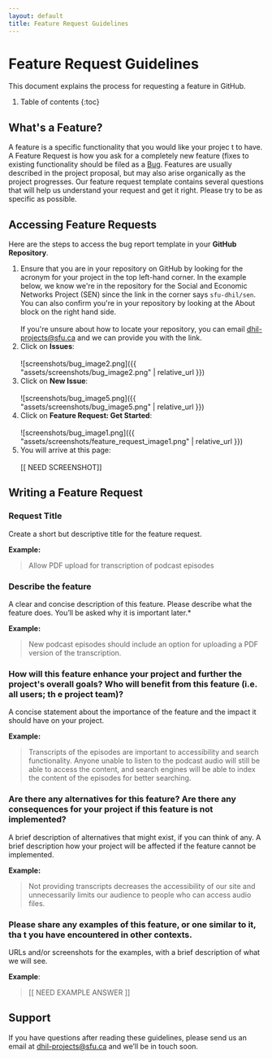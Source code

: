 ```yaml
---
layout: default
title: Feature Request Guidelines
---
```



# Feature Request Guidelines

This document explains the process for requesting a feature in GitHub.

1. Table of contents
{:toc}

## What's a Feature?

A feature is a specific functionality that you would like your projec t to have. A Feature Request is how you ask for a completely new feature (fixes to existing functionality should be filed as a [Bug](bug_guidelines.md). Features are usually described in the project proposal, but may also arise organically as the project progresses. Our feature request template contains several questions that will help us understand your request and get it right. Please try to be as specific as possible.

## Accessing Feature Requests

Here are the steps to access the bug report template in your **GitHub Repository**. 

1. Ensure that you are in your repository on GitHub by looking for the acronym for your project in the top left-hand corner. In the example below, we know we're in the repository for the Social and Economic Networks Project (SEN) since the link in the corner says `sfu-dhil/sen`. You can also confirm you're in your repository by looking at the About block on the right hand side. <br><br> If you're unsure about how to locate your repository, you can email [dhil-projects@sfu.ca](mailto:dhil-projects@sfu.ca) and we can provide you with the link.
1.  Click on **Issues**:<br><br>
![screenshots/bug_image2.png]({{ "assets/screenshots/bug_image2.png" | relative_url }})
1.  Click on **New Issue**:<br><br>
![screenshots/bug_image5.png]({{ "assets/screenshots/bug_image5.png" | relative_url }})
1. Click on **Feature Request: Get Started**:<br><br>
![screenshots/bug_image1.png]({{ "assets/screenshots/feature_request_image1.png" | relative_url }})
1. You will arrive at this page:<br><br>
[[ NEED SCREENSHOT]]

## Writing a Feature Request

### Request Title

Create a short but descriptive title for the feature request.

**Example:**

> Allow PDF upload for transcription of podcast episodes

### Describe the feature

A clear and concise description of this feature. Please describe what the feature does. You’ll be asked why it is important later.*

**Example:**

> New podcast episodes should include an option for uploading a PDF version of the transcription. 

### How will this feature enhance your project and further the project's overall goals? Who will benefit from this feature (i.e. all users; th e project team)?

A concise statement about the importance of the feature and the impact it should have on your project.

**Example:**

> Transcripts of the episodes are important to accessibility and search functionality. Anyone unable to listen to the podcast audio will still be able to access the content, and search engines will be able to index the content of the episodes for better searching.

### Are there any alternatives for this feature? Are there any consequences for your project if this feature is not implemented?

A brief description of alternatives that might exist, if you can think of any. A brief description how your project will be affected if the feature cannot be implemented.

**Example:**

> Not providing transcripts decreases the accessibility of our site and unnecessarily limits our audience to people who can access audio files.

### Please share any examples of this feature, or one similar to it, tha t you have encountered in other contexts.

URLs and/or screenshots for the examples, with a brief description of what we will see.

**Example**:

> [[ NEED EXAMPLE ANSWER ]]

## Support

If you have questions after reading these guidelines, please send us an email at [dhil-projects@sfu.ca](mailto:projects.dhil@sfu.ca) and we’ll be in touch soon.